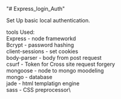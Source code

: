 "# Express_login_Auth" 


Set Up basic local authentication.

tools Used:\
    Express - node frameworkd\
    Bcrypt  - password hashing\
    client-sessions - set cookies\
    body-parser - body from post request\
    csurf - Token for Cross site request forgery\
    mongoose - node to mongo moodeling\
    mongo - database\
    jade - html templatign engine\
    sass - CSS preprocessor\
